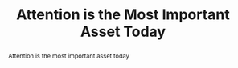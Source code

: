 ---
depth: 2
title: Attention is the Most Important Asset Today
abstract: "Attention is the most important asset today"
collection: Note
---